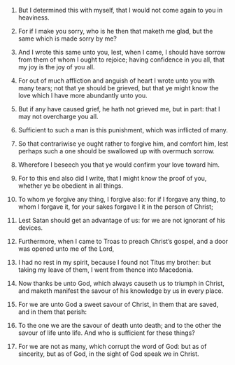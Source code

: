 1. But I determined this with myself, that I would not come again to
you in heaviness.

2. For if I make you sorry, who is he then that maketh me glad, but
the same which is made sorry by me?

3. And I wrote this same unto
you, lest, when I came, I should have sorrow from them of whom I ought
to rejoice; having confidence in you all, that my joy is the joy of
you all.

4. For out of much affliction and anguish of heart I wrote unto you
with many tears; not that ye should be grieved, but that ye might know
the love which I have more abundantly unto you.

5. But if any have caused grief, he hath not grieved me, but in part:
that I may not overcharge you all.

6. Sufficient to such a man is this punishment, which was inflicted
of many.

7. So that contrariwise ye ought rather to forgive him, and comfort
him, lest perhaps such a one should be swallowed up with overmuch
sorrow.

8. Wherefore I beseech you that ye would confirm your love toward
him.

9. For to this end also did I write, that I might know the proof of
you, whether ye be obedient in all things.

10. To whom ye forgive any thing, I forgive also: for if I forgave
any thing, to whom I forgave it, for your sakes forgave I it in the
person of Christ;

11. Lest Satan should get an advantage of us: for
we are not ignorant of his devices.

12. Furthermore, when I came to Troas to preach Christ’s gospel, and
a door was opened unto me of the Lord,

13. I had no rest in my
spirit, because I found not Titus my brother: but taking my leave of
them, I went from thence into Macedonia.

14. Now thanks be unto God, which always causeth us to triumph in
Christ, and maketh manifest the savour of his knowledge by us in every
place.

15. For we are unto God a sweet savour of Christ, in them that are
saved, and in them that perish:

16. To the one we are the savour of
death unto death; and to the other the savour of life unto life. And
who is sufficient for these things?

17. For we are not as many,
which corrupt the word of God: but as of sincerity, but as of God, in
the sight of God speak we in Christ.